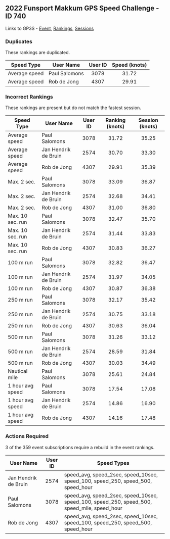 ## 2022 Funsport Makkum GPS Speed Challenge - ID 740

Links to GP3S - [Event](https://www.gps-speedsurfing.com/default.aspx?mnu=event&val=740), [Rankings](https://www.gps-speedsurfing.com/default.aspx?mnu=eventranking&val=740), [Sessions](https://www.gps-speedsurfing.com/default.aspx?mnu=eventsessions&val=740)

### Duplicates

These rankings are duplicated.

| Speed Type | User Name | User ID | Speed (knots) |
| ---------- | --------- | :-----: | :-----------: |
| Average speed | Paul Salomons | 3078 | 31.72 |
| Average speed | Rob de Jong | 4307 | 29.91 |

### Incorrect Rankings

These rankings are present but do not match the fastest session.

| Speed Type | User Name | User ID | Ranking (knots) | Session (knots) |
| ---------- | --------- | :-----: | :-------------: | :-------------: |
| Average speed | Paul Salomons | 3078 | 31.72 | 35.25 |
| Average speed | Jan Hendrik de Bruin | 2574 | 30.70 | 33.30 |
| Average speed | Rob de Jong | 4307 | 29.91 | 35.39 |
| Max. 2 sec. | Paul Salomons | 3078 | 33.09 | 36.87 |
| Max. 2 sec. | Jan Hendrik de Bruin | 2574 | 32.68 | 34.41 |
| Max. 2 sec. | Rob de Jong | 4307 | 31.00 | 36.80 |
| Max. 10 sec. run | Paul Salomons | 3078 | 32.47 | 35.70 |
| Max. 10 sec. run | Jan Hendrik de Bruin | 2574 | 31.44 | 33.83 |
| Max. 10 sec. run | Rob de Jong | 4307 | 30.83 | 36.27 |
| 100 m run | Paul Salomons | 3078 | 32.82 | 36.47 |
| 100 m run | Jan Hendrik de Bruin | 2574 | 31.97 | 34.05 |
| 100 m run | Rob de Jong | 4307 | 30.87 | 36.38 |
| 250 m run | Paul Salomons | 3078 | 32.17 | 35.42 |
| 250 m run | Jan Hendrik de Bruin | 2574 | 30.75 | 33.18 |
| 250 m run | Rob de Jong | 4307 | 30.63 | 36.04 |
| 500 m run | Paul Salomons | 3078 | 31.26 | 33.12 |
| 500 m run | Jan Hendrik de Bruin | 2574 | 28.59 | 31.84 |
| 500 m run | Rob de Jong | 4307 | 30.03 | 34.49 |
| Nautical mile | Paul Salomons | 3078 | 25.61 | 24.84 |
| 1 hour avg speed | Paul Salomons | 3078 | 17.54 | 17.08 |
| 1 hour avg speed | Jan Hendrik de Bruin | 2574 | 14.86 | 16.90 |
| 1 hour avg speed | Rob de Jong | 4307 | 14.16 | 17.48 |

### Actions Required

3 of the 359 event subscriptions require a rebuild in the event rankings.

| User Name | User ID | Speed Types |
| --------- | :-----: | ----------- |
| Jan Hendrik de Bruin | 2574 | speed_avg, speed_2sec, speed_10sec, speed_100, speed_250, speed_500, speed_hour |
| Paul Salomons | 3078 | speed_avg, speed_2sec, speed_10sec, speed_100, speed_250, speed_500, speed_mile, speed_hour |
| Rob de Jong | 4307 | speed_avg, speed_2sec, speed_10sec, speed_100, speed_250, speed_500, speed_hour |

